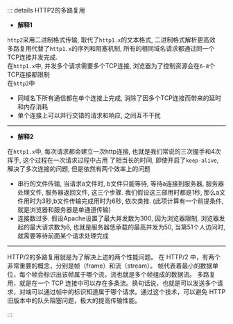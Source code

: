 ::: details HTTP2的多路复用
- **解释1**

`http2`采用二进制格式传输, 取代了`http1.x`的文本格式, 二进制格式解析更高效  
多路复用代替了`http1.x`的序列和阻塞机制, 所有的相同域名请求都通过同一个TCP连接并发完成.  
在`http1.x`中, 并发多个请求需要多个TCP连接, 浏览器为了控制资源会在`6-8`个TCP连接都限制  
在`http2`中
- 同域名下所有通信都在单个连接上完成, 消除了因多个TCP连接而带来的延时和内存消耗
- 单个连接上可以并行交错的请求和响应, 之间互不干扰
---------
- **解释2**

在`http1.x`中, 每次请求都会建立一次http连接, 也就是我们常说的三次握手和4次挥手, 这个过程在一次请求过程中占用
了相当长的时间, 即使开启了`keep-alive`, 解决了多次连接的问题, 但是依然有两个效率上的问题

- 串行的文件传输, 当请求a文件时, b文件只能等待, 等待a连接到服务器, 服务器处理文件, 服务器返回文件,
  这三个步骤. 我们假设这三部用时都是1秒, 那么a文件用时为3秒,b文件传输完成用时为6秒, 依次类推. (此项计算有一个前提条件, 就是浏览器和服务器是单通道传输)
- 连接数过多. 假设Apache设置了最大并发数为300, 因为浏览器限制, 浏览器发起的最大请求数为6, 也就是服务器恁承载的最高并发为50, 当第51个人访问时, 就需要等待前面某个请求处理完成

------
HTTP/2的多路复用就是为了解决上述的两个性能问题。
在 HTTP/2 中，有两个非常重要的概念，分别是帧（frame）和流（stream）。
帧代表着最小的数据单位，每个帧会标识出该帧属于哪个流，流也就是多个帧组成的数据流。
多路复用，就是在一个 TCP 连接中可以存在多条流。换句话说，也就是可以发送多个请求，对端可以通过帧中的标识知道属于哪个请求。通过这个技术，可以避免 HTTP 旧版本中的队头阻塞问题，极大的提高传输性能。


:::